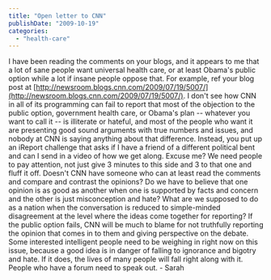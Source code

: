 ```yaml
---
title: "Open letter to CNN"
publishDate: "2009-10-19"
categories: 
  - "health-care"
---
```


I have been reading the comments on your blogs, and it appears to me that a lot of sane people want universal health care, or at least Obama's public option while a lot if insane people oppose that. For example, ref your blog post at [http://newsroom.blogs.cnn.com/2009/07/19/5007/](http://newsroom.blogs.cnn.com/2009/07/19/5007/). I don't see how CNN in all of its programming can fail to report that most of the objection to the public option, government health care, or Obama's plan -- whatever you want to call it -- is illiterate or hateful, and most of the people who want it are presenting good sound arguments with true numbers and issues, and nobody at CNN is saying anything about that difference. Instead, you put up an iReport challenge that asks if I have a friend of a different political bent and can I send in a video of how we get along. Excuse me? We need people to pay attention, not just give 3 minutes to this side and 3 to that one and fluff it off. Doesn't CNN have someone who can at least read the comments and compare and contrast the opinions? Do we have to believe that one opinion is as good as another when one is supported by facts and concern and the other is just misconception and hate? What are we supposed to do as a nation when the conversation is reduced to simple-minded disagreement at the level where the ideas come together for reporting? If the public option fails, CNN will be much to blame for not truthfully reporting the opinion that comes in to them and giving perspective on the debate. Some interested intelligent people need to be weighing in right now on this issue, because a good idea is in danger of falling to ignorance and bigotry and hate. If it does, the lives of many people will fall right along with it. People who have a forum need to speak out. - Sarah
